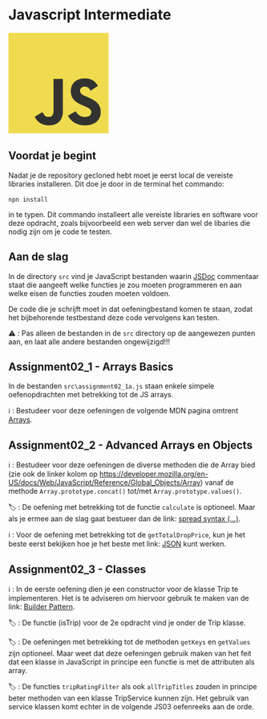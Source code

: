 # Javascript Intermediate

<img src="./assets/JavaScript-logo.png" alt="JS Logo" width="200px" height="200px">

## Voordat je begint
Nadat je de repository gecloned hebt moet je eerst local de vereiste libraries installeren.
Dit doe je door in de terminal het commando:
```
npn install
```
in te typen. Dit commando installeert alle vereiste libraries en software voor deze opdracht, zoals bijvoorbeeld een web server dan wel de libaries die nodig zijn om je code te testen.

## Aan de slag

In de directory `src` vind je JavaScript bestanden waarin [JSDoc](https://jsdoc.app/) commentaar staat die aangeeft welke functies je zou moeten programmeren en aan welke eisen de functies zouden moeten voldoen.

De code die je schrijft moet in dat oefeningbestand komen te staan, zodat het bijbehorende testbestand deze code vervolgens kan testen.


:warning: : Pas alleen de bestanden in de `src` directory op de aangewezen punten aan, en laat alle andere bestanden ongewijzigd!!!

## Assignment02_1 - Arrays Basics

In de bestanden `src\assignment02_1a.js` staan enkele simpele oefenopdrachten met betrekking tot de JS arrays.

:information_source: : Bestudeer voor deze oefeningen de volgende MDN pagina omtrent [Arrays](https://developer.mozilla.org/en-US/docs/Web/JavaScript/Guide/Indexed_collections).  

## Assignment02_2 - Advanced Arrays en Objects

:information_source: : Bestudeer voor deze oefeningen de diverse methoden die de Array bied (zie ook de linker kolom op https://developer.mozilla.org/en-US/docs/Web/JavaScript/Reference/Global_Objects/Array) vanaf de methode `Array.prototype.concat()` tot/met `Array.prototype.values()`. 

:label: : De oefening met betrekking tot de functie `calculate` is optioneel. Maar als je ermee aan de slag gaat bestueer dan de link: [spread syntax (...)](https://developer.mozilla.org/en-US/docs/Web/JavaScript/Reference/Operators/Spread_syntax).

:information_source: : Voor de oefening met betrekking tot de `getTotalDropPrice`, kun je het beste eerst bekijken hoe je het beste met link: [JSON](https://developer.mozilla.org/en-US/docs/Learn/JavaScript/Objects/JSON) kunt werken.

## Assignment02_3 - Classes
:information_source: : In de eerste oefening dien je een constructor voor de klasse Trip te implementeren. Het is te adviseren om hiervoor gebruik te maken van de link: [Builder Pattern](https://youtu.be/M7Xi1yO_s8E).

:label: : De functie (isTrip) voor de 2e opdracht vind je onder de Trip klasse.

:label: : De oefeningen met betrekking tot de methoden `getKeys` en `getValues` zijn optioneel. Maar weet dat deze oefeningen gebruik maken van het feit dat een klasse in JavaScript in principe een functie is met de attributen als array.

:label: : De functies `tripRatingFilter` als ook `allTripTitles` zouden in principe beter methoden van een klasse TripService kunnen zijn. Het gebruik van service klassen komt echter in de volgende JS03 oefenreeks aan de orde.
